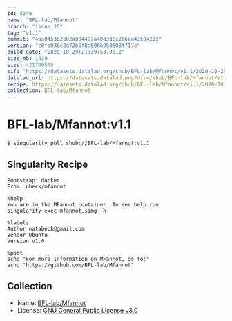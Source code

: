 ```yaml
---
id: 8240
name: "BFL-lab/Mfannot"
branch: "issue_16"
tag: "v1.1"
commit: "4ba0453b2b02a004497a48d332c206ea42504232"
version: "c0fb036c2d72b6f8a808b950608f717e"
build_date: "2020-10-29T21:39:53.001Z"
size_mb: 1439
size: 421740575
sif: "https://datasets.datalad.org/shub/BFL-lab/Mfannot/v1.1/2020-10-29-4ba0453b-c0fb036c/c0fb036c2d72b6f8a808b950608f717e.simg"
datalad_url: https://datasets.datalad.org?dir=/shub/BFL-lab/Mfannot/v1.1/2020-10-29-4ba0453b-c0fb036c/
recipe: https://datasets.datalad.org/shub/BFL-lab/Mfannot/v1.1/2020-10-29-4ba0453b-c0fb036c/Singularity
collection: BFL-lab/Mfannot
---
```


# BFL-lab/Mfannot:v1.1

```bash
$ singularity pull shub://BFL-lab/Mfannot:v1.1
```

## Singularity Recipe

```singularity
Bootstrap: docker
From: nbeck/mfannot

%help
You are in the MFannot container. To see help run
singularity exec mfannot.simg -h

%labels
Author natabeck@gmail.com
Vendor Ubuntu
Version v1.0

%post
echo "For more information on MFannot, go to:"
echo "https://github.com/BFL-lab/Mfannot"
```

## Collection

 - Name: [BFL-lab/Mfannot](https://github.com/BFL-lab/Mfannot)
 - License: [GNU General Public License v3.0](https://api.github.com/licenses/gpl-3.0)

